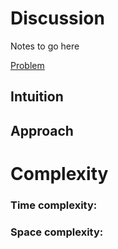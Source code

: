 # Discussion

Notes to go here

[Problem](./01-PROBLEM.md)

## Intuition

## Approach

# Complexity

### Time complexity:

### Space complexity: